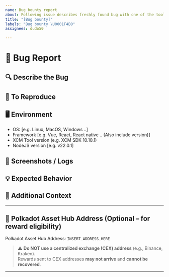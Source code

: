 ```yaml
---
name: Bug bounty report
about: Following issue describes freshly found bug with one of the tools.
title: "[Bug bounty]"
labels: "Bug bounty \U0001F4B0"
assignees: dudo50

---
```


# 🐞 Bug Report

## 🔍 Describe the Bug

<!--
A clear and concise description of what the bug is.
What did you expect to happen, and what actually happened?
-->

## 🧪 To Reproduce

<!--
Steps to reproduce the behavior:
1. Go to '...'
2. Click on '...'
3. Scroll down to '...'
4. See error
-->

## 🖥️ Environment

<!--
Please provide some basic info about your setup.
-->

- OS: [e.g. Linux, MacOS, Windows ..]
- Framework [e.g. Vue, React, React native .. (Also include version)]
- XCM Tool version (e.g. XCM SDK 10.10.1)
- NodeJS version [e.g. v22.0.1]

## 📸 Screenshots / Logs

<!--
If applicable, add screenshots or error logs to help explain your problem.
-->

## 💡 Expected Behavior

<!--
What did you expect to happen instead?
-->

## 📍 Additional Context

<!--
Add any other context about the problem here.
-->

---

## 💸 Polkadot Asset Hub Address (Optional – for reward eligibility)

<!--
If this bug qualifies for a reward, you can include your address here.
-->
Polkadot Asset Hub Address: `INSERT_ADDRESS_HERE`

> ⚠️ **Do NOT use a centralized exchange (CEX) address** (e.g., Binance, Kraken).  
> Rewards sent to CEX addresses **may not arrive** and **cannot be recovered**.

---
